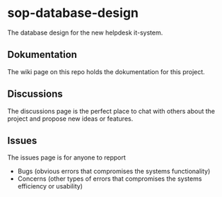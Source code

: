 # sop-database-design
The database design for the new helpdesk it-system.

## Dokumentation
The wiki page on this repo holds the dokumentation for this project.

## Discussions
The discussions page is the perfect place to chat with others about the project and propose new ideas or features.

## Issues
The issues page is for anyone to repport
- Bugs (obvious errors that compromises the systems functionality)
- Concerns (other types of errors that compromises the systems efficiency or usability)
